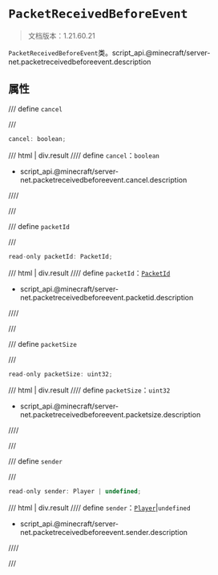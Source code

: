 # `PacketReceivedBeforeEvent`

> 文档版本：1.21.60.21

`PacketReceivedBeforeEvent`类。script_api.@minecraft/server-net.packetreceivedbeforeevent.description

## 属性

/// define
`cancel`


///

```js
cancel: boolean;
```

/// html | div.result
//// define
`cancel`：`boolean`

- script_api.@minecraft/server-net.packetreceivedbeforeevent.cancel.description


////

///


/// define
`packetId`


///

```js
read-only packetId: PacketId;
```

/// html | div.result
//// define
`packetId`：[`PacketId`](./packetid.md)

- script_api.@minecraft/server-net.packetreceivedbeforeevent.packetid.description


////

///


/// define
`packetSize`


///

```js
read-only packetSize: uint32;
```

/// html | div.result
//// define
`packetSize`：`uint32`

- script_api.@minecraft/server-net.packetreceivedbeforeevent.packetsize.description


////

///


/// define
`sender`


///

```js
read-only sender: Player | undefined;
```

/// html | div.result
//// define
`sender`：[`Player`](../../server/1.0.0/player.md)|`undefined`

- script_api.@minecraft/server-net.packetreceivedbeforeevent.sender.description


////

///

